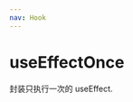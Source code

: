 ```yaml
---
nav: Hook
---
```


# useEffectOnce

封装只执行一次的 useEffect.

<code src="myc/useEffectOnce/demos/base.tsx"></code>

